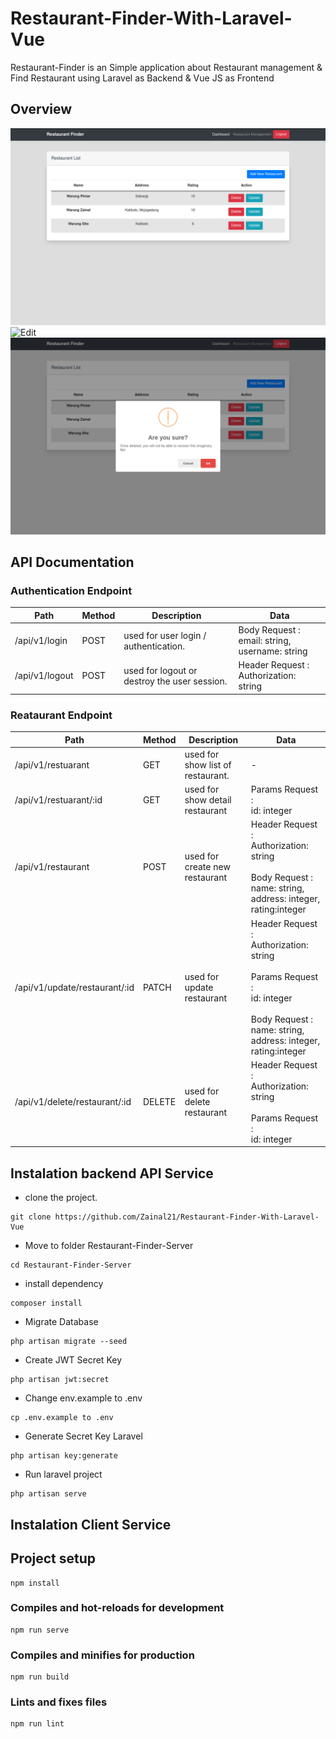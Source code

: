 # Restaurant-Finder-With-Laravel-Vue
Restaurant-Finder is an Simple application about Restaurant management &amp; Find Restaurant using Laravel as Backend &amp; Vue JS as Frontend


## Overview
![Main Page](Screenshoot/main.png)
![Edit](Screenshoot/Edit.ppg)
![Update](Screenshoot/Delete.png)


##  API Documentation

### Authentication Endpoint

| Path                      | Method | Description                                  | Data                                                                                             |
| ------------------------- | ------ | -------------------------------------------- | ------------------------------------------------------------------------------------------------ |
| /api/v1/login           | POST   | used for user login / authentication.        | Body Request :<br>email: string, username: string                                                |
| /api/v1/logout          | POST   | used for logout or destroy the user session. | Header Request :<br>Authorization: string                                                        |

### Reataurant Endpoint

| Path          | Method | Description                                 | Data                                                                                                                                                                                                                        |
| ------------- | ------ | ------------------------------------------- | --------------------------------------------------------------------------------------------------------------------------------------------------------------------------------------------------------------------------- |
| /api/v1/restuarant     | GET    | used for show list of restaurant.  | -                                                                                                                                                                                                                           |
| /api/v1/restuarant/:id | GET    | used for show detail  restaurant | Params Request :<br>id: integer                                                                                                                                                                                             |
| /api/v1/restaurant     | POST   | used for create new restaurant     | Header Request :<br>Authorization: string<br><br>Body Request :<br>name: string, address: integer, rating:integer                                           |
| /api/v1/update/restaurant/:id | PATCH  | used for update restaurant         | Header Request : <br>Authorization: string <br><br>Params Request :<br>id: integer<br><br>Body Request :<br>name: string, address: integer, rating:integer |
| /api/v1/delete/restaurant/:id | DELETE | used for delete restaurant        | Header Request : <br>Authorization: string <br><br>Params Request :<br>id: integer |


## Instalation backend API Service

-   clone the project.

```
git clone https://github.com/Zainal21/Restaurant-Finder-With-Laravel-Vue
```

-   Move to folder Restaurant-Finder-Server

````
cd Restaurant-Finder-Server
````

-  install dependency 

```
composer install
```
- Migrate Database
```
php artisan migrate --seed
```

- Create JWT Secret Key
```
php artisan jwt:secret
```

- Change env.example to .env 

```
cp .env.example to .env
```

- Generate Secret Key Laravel 
```
php artisan key:generate
```

- Run laravel project
```
php artisan serve
```

## Instalation Client Service

## Project setup
```
npm install
```

### Compiles and hot-reloads for development
```
npm run serve
```

### Compiles and minifies for production
```
npm run build
```

### Lints and fixes files
```
npm run lint
```

